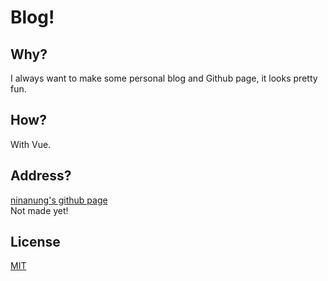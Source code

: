 # Blog!

## Why?  
I always want to make some personal blog and Github page, it looks pretty fun.

## How?  
With Vue.

## Address?  
[ninanung's github page](http://ninanung.github.io/)  
Not made yet!

## License  
[MIT](LICENSE)